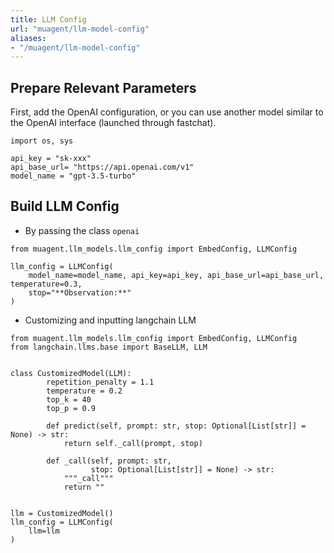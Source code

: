 ```yaml
---
title: LLM Config
url: "muagent/llm-model-config"
aliases:
- "/muagent/llm-model-config"
---
```


## Prepare Relevant Parameters
First, add the OpenAI configuration, or you can use another model similar to the OpenAI interface (launched through fastchat).
```
import os, sys

api_key = "sk-xxx"
api_base_url= "https://api.openai.com/v1"
model_name = "gpt-3.5-turbo"
```


## Build LLM Config
- By passing the class `openai`

```
from muagent.llm_models.llm_config import EmbedConfig, LLMConfig

llm_config = LLMConfig(
    model_name=model_name, api_key=api_key, api_base_url=api_base_url, temperature=0.3,
    stop="**Observation:**"
)
```


- Customizing and inputting langchain LLM
```
from muagent.llm_models.llm_config import EmbedConfig, LLMConfig
from langchain.llms.base import BaseLLM, LLM


class CustomizedModel(LLM):
        repetition_penalty = 1.1
        temperature = 0.2
        top_k = 40
        top_p = 0.9
        
        def predict(self, prompt: str, stop: Optional[List[str]] = None) -> str:
            return self._call(prompt, stop)

        def _call(self, prompt: str,
                  stop: Optional[List[str]] = None) -> str:
            """_call"""
            return ""


llm = CustomizedModel()
llm_config = LLMConfig(
    llm=llm
)
```